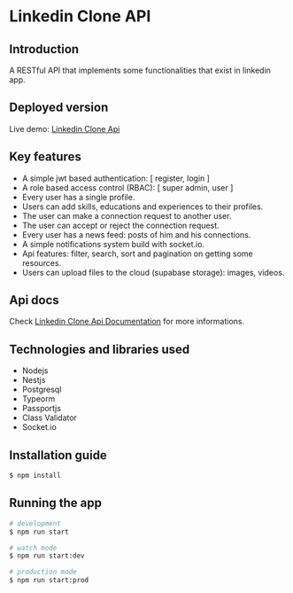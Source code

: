 # Linkedin Clone API

## Introduction
A RESTful API that implements some functionalities that exist in linkedin app.

## Deployed version
Live demo: [Linkedin Clone Api](https://linkedin-clone-api-lue2.onrender.com/)

## Key features
* A simple jwt based authentication: [ register, login ]
* A role based access control (RBAC): [ super admin, user ]
*  Every user has a single profile.
* Users can add skills, educations and experiences to their profiles.
* The user can make a connection request to another user.
* The user can accept or reject the connection request.
* Every user has a news feed: posts of him and his connections.
* A simple notifications system build with socket.io.
* Api features: filter, search, sort and pagination on getting some resources.
* Users can upload files to the cloud (supabase storage): images, videos.
##  Api docs
Check [Linkedin Clone Api Documentation](https://linkedin-clone-api-lue2.onrender.com/api-docs) for more informations.

## Technologies and libraries used
* Nodejs
* Nestjs
* Postgresql
* Typeorm
* Passportjs
* Class Validator
* Socket.io

## Installation guide

```bash
$ npm install
```

## Running the app

```bash
# development
$ npm run start

# watch mode
$ npm run start:dev

# production mode
$ npm run start:prod
```
